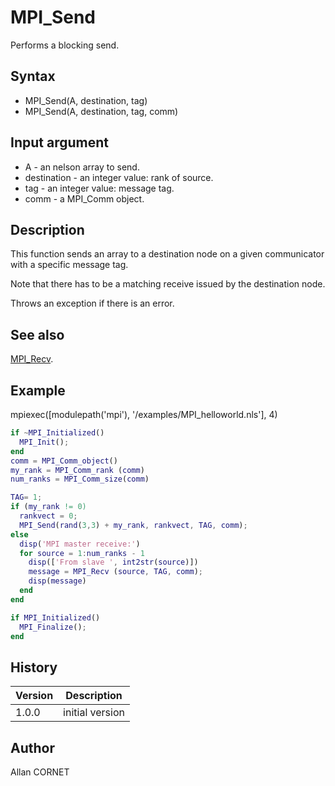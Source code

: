 

# MPI_Send

Performs a blocking send.

## Syntax

- MPI_Send(A, destination, tag)
- MPI_Send(A, destination, tag, comm)

## Input argument

 - A - an nelson array to send.
 - destination - an integer value: rank of source.
 - tag - an integer value: message tag.
 - comm - a MPI_Comm object.

## Description


  <p>This function sends an array to a destination node on a given communicator with a specific message tag.</p>
  <p>Note that there has to be a matching receive issued by the destination node.</p>
  <p>Throws an exception if there is an error.</p>


## See also

[MPI_Recv](MPI_Recv.md).
## Example

mpiexec([modulepath('mpi'), '/examples/MPI_helloworld.nls'], 4)
```matlab
if ~MPI_Initialized()
  MPI_Init();
end
comm = MPI_Comm_object()
my_rank = MPI_Comm_rank (comm)
num_ranks = MPI_Comm_size(comm)

TAG= 1;
if (my_rank != 0)
  rankvect = 0;
  MPI_Send(rand(3,3) + my_rank, rankvect, TAG, comm);
else
  disp('MPI master receive:')
  for source = 1:num_ranks - 1
    disp(['From slave ', int2str(source)])
    message = MPI_Recv (source, TAG, comm);
    disp(message)
  end
end

if MPI_Initialized()
  MPI_Finalize();
end
```

## History

|Version|Description|
|------|------|
|1.0.0|initial version|


## Author

Allan CORNET



